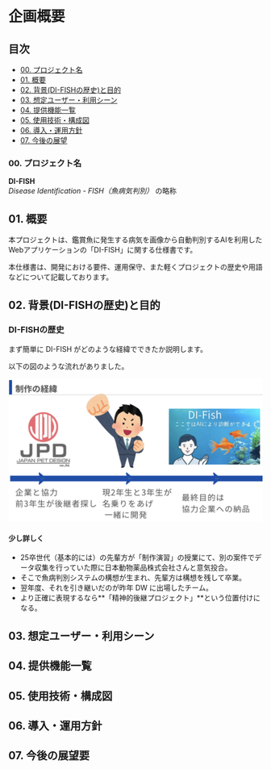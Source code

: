 # 企画概要

## **目次**

- [00. プロジェクト名](#00-プロジェクト名)
- [01. 概要](#01-概要)
- [02. 背景(DI-FISHの歴史)と目的](#02-背景di-fishの歴史と目的)
- [03. 想定ユーザー・利用シーン](#03-想定ユーザー利用シーン)
- [04. 提供機能一覧](#04-提供機能一覧)
- [05. 使用技術・構成図](#05-使用技術構成図)
- [06. 導入・運用方針](#06-導入運用方針)
- [07. 今後の展望](#07-今後の展望)

### **00. プロジェクト名**

**DI-FISH**  
*Disease Identification - FISH（魚病気判別）* の略称

## **01. 概要**
本プロジェクトは、鑑賞魚に発生する病気を画像から自動判別するAIを利用したWebアプリケーションの「DI-FISH」に関する仕様書です。  

本仕様書は、開発における要件、運用保守、また軽くプロジェクトの歴史や用語などについて記載しております。

## **02. 背景(DI-FISHの歴史)と目的**

### **DI-FISHの歴史**

まず簡単に DI-FISH がどのような経緯でできたか説明します。

以下の図のような流れがありました。

![alt text](assets/pictures/image.png)

#### 少し詳しく

- 25卒世代（基本的には）の先輩方が「制作演習」の授業にて、別の案件でデータ収集を行っていた際に日本動物薬品株式会社さんと意気投合。
- そこで魚病判別システムの構想が生まれ、先輩方は構想を残して卒業。
- 翌年度、それを引き継いだのが昨年 DW に出場したチーム。
- より正確に表現するなら**「精神的後継プロジェクト」**という位置付けになる。

## **03. 想定ユーザー・利用シーン**

## **04. 提供機能一覧**

## **05. 使用技術・構成図**

## **06. 導入・運用方針**

## **07. 今後の展望要**
